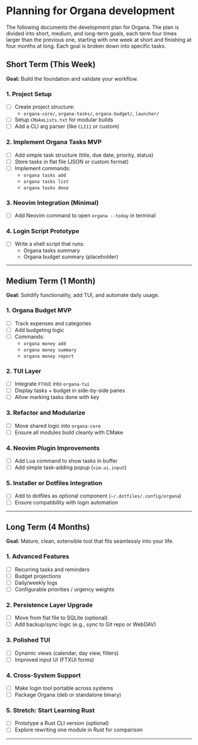 # Planning for Organa development

The following documents the development plan for Organa. The plan is divided into short, medium, and long-term goals, each term four times larger than the previous one, starting with one week at short and finishing at four months at long. Each goal is broken down into specific tasks.

## **Short Term (This Week)**

**Goal:** Build the foundation and validate your workflow.

### 1. **Project Setup**

- [ ] Create project structure:
  - `organa-core/`, `organa-tasks/`, `organa-budget/`, `launcher/`
- [ ] Setup `CMakeLists.txt` for modular builds
- [ ] Add a CLI arg parser (like `CLI11` or custom)

### 2. **Implement Organa Tasks MVP**

- [ ] Add simple task structure (title, due date, priority, status)
- [ ] Store tasks in flat file (JSON or custom format)
- [ ] Implement commands:
  - `organa tasks add`
  - `organa tasks list`
  - `organa tasks done`

### 3. **Neovim Integration (Minimal)**

- [ ] Add Neovim command to open `organa --today` in terminal

### 4. **Login Script Prototype**

- [ ] Write a shell script that runs:
  - Organa tasks summary
  - Organa budget summary (placeholder)

---

## **Medium Term (1 Month)**

**Goal:** Solidify functionality, add TUI, and automate daily usage.

### 1. **Organa Budget MVP**

- [ ] Track expenses and categories
- [ ] Add budgeting logic
- [ ] Commands:
  - `organa money add`
  - `organa money summary`
  - `organa money report`

### 2. **TUI Layer**

- [ ] Integrate `FTXUI` into `organa-tui`
- [ ] Display tasks + budget in side-by-side panes
- [ ] Allow marking tasks done with key

### 3. **Refactor and Modularize**

- [ ] Move shared logic into `organa-core`
- [ ] Ensure all modules build cleanly with CMake

### 4. **Neovim Plugin Improvements**

- [ ] Add Lua command to show tasks in buffer
- [ ] Add simple task-adding popup (`vim.ui.input`)

### 5. **Installer or Dotfiles Integration**

- [ ] Add to dotfiles as optional component (`~/.dotfiles/.config/organa`)
- [ ] Ensure compatibility with login automation

---

## **Long Term (4 Months)**

**Goal:** Mature, clean, extensible tool that fits seamlessly into your life.

### 1. **Advanced Features**

- [ ] Recurring tasks and reminders
- [ ] Budget projections
- [ ] Daily/weekly logs
- [ ] Configurable priorities / urgency weights

### 2. **Persistence Layer Upgrade**

- [ ] Move from flat file to SQLite (optional)
- [ ] Add backup/sync logic (e.g., sync to Git repo or WebDAV)

### 3. **Polished TUI**

- [ ] Dynamic views (calendar, day view, filters)
- [ ] Improved input UI (FTXUI forms)

### 4. **Cross-System Support**

- [ ] Make login tool portable across systems
- [ ] Package Organa (deb or standalone binary)

### 5. **Stretch: Start Learning Rust**

- [ ] Prototype a Rust CLI version (optional)
- [ ] Explore rewriting one module in Rust for comparison

---
